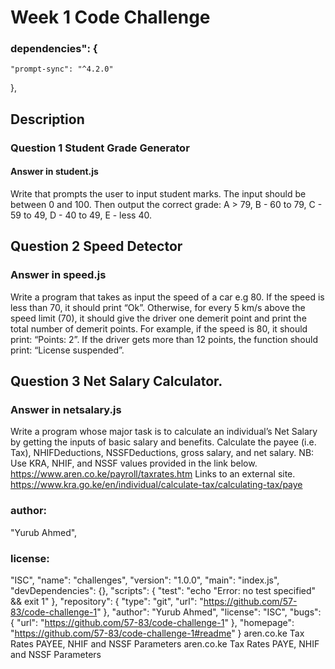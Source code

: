  # Week 1 Code Challenge
  ### dependencies": {
    "prompt-sync": "^4.2.0"
  },
## Description
### Question 1  Student Grade Generator
#### Answer in student.js
Write that prompts the user to input student marks. The input should be between 0 and 100. Then output the correct grade:
A > 79, B - 60 to 79, C -  59 to 49, D - 40 to 49, E - less 40.
## Question 2 Speed Detector
### Answer in speed.js
Write a program that takes as input the speed of a car e.g 80. If the speed is less than 70, it should print “Ok”. Otherwise, for every 5 km/s above the speed limit (70), it should give the driver one demerit point and print the total number of demerit points.
For example, if the speed is 80, it should print: “Points: 2”. If the driver gets more than 12 points, the function should print: “License suspended”.
## Question 3 Net Salary Calculator.
### Answer in netsalary.js
Write a program whose major task is to calculate an individual’s Net Salary by getting the inputs of basic salary and benefits. Calculate the payee (i.e. Tax), NHIFDeductions, NSSFDeductions, gross salary, and net salary.
NB: Use KRA, NHIF, and NSSF values provided in the link below.
https://www.aren.co.ke/payroll/taxrates.htm Links to an external site.
https://www.kra.go.ke/en/individual/calculate-tax/calculating-tax/paye
### author:
 "Yurub Ahmed",
### license:
   "ISC",
  "name": "challenges",
  "version": "1.0.0",
  "main": "index.js",
  "devDependencies": {},
  "scripts": {
    "test": "echo \"Error: no test specified\" && exit 1"
  },
  "repository": {
    "type": "git",
    "url": "https://github.com/57-83/code-challenge-1"
  },
  "author": "Yurub Ahmed",
  "license": "ISC",
  "bugs": {
    "url": "https://github.com/57-83/code-challenge-1"
  },
  "homepage": "https://github.com/57-83/code-challenge-1#readme"
}
aren.co.ke
Tax Rates
PAYEE, NHIF and NSSF Parameters
aren.co.ke
Tax Rates
PAYE, NHIF and NSSF Parameters
